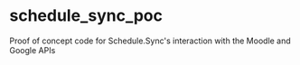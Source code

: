 # schedule_sync_poc
Proof of concept code for Schedule.Sync's interaction with the Moodle and Google APIs
